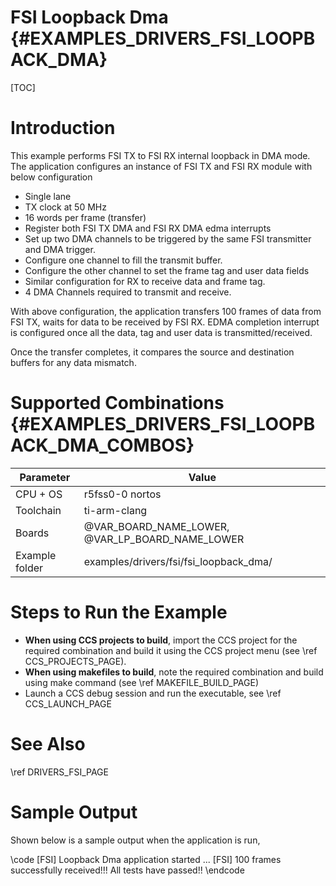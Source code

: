 # FSI Loopback Dma {#EXAMPLES_DRIVERS_FSI_LOOPBACK_DMA}

[TOC]

# Introduction

This example performs FSI TX to FSI RX internal loopback in DMA mode.
The application configures an instance of FSI TX and FSI RX module with below configuration

- Single lane
- TX clock at 50 MHz
- 16 words per frame (transfer)
- Register both FSI TX DMA and FSI RX DMA edma interrupts
- Set up two DMA channels to be triggered by the same FSI transmitter and DMA trigger.
- Configure one channel to fill the transmit buffer.
- Configure the other channel to set the frame tag and user data fields
- Similar configuration for RX to receive data and frame tag.
- 4 DMA Channels required to transmit and receive.

With above configuration, the application transfers 100 frames of data from FSI TX,
waits for data to be received by FSI RX. EDMA completion interrupt is configured
once all the data, tag and user data is transmitted/received.

Once the transfer completes, it compares the source and destination buffers for any data mismatch.

# Supported Combinations {#EXAMPLES_DRIVERS_FSI_LOOPBACK_DMA_COMBOS}

 Parameter      | Value
 ---------------|-----------
 CPU + OS       | r5fss0-0 nortos
 Toolchain      | ti-arm-clang
 Boards         | @VAR_BOARD_NAME_LOWER, @VAR_LP_BOARD_NAME_LOWER
 Example folder | examples/drivers/fsi/fsi_loopback_dma/

# Steps to Run the Example

- **When using CCS projects to build**, import the CCS project for the required combination
  and build it using the CCS project menu (see \ref CCS_PROJECTS_PAGE).
- **When using makefiles to build**, note the required combination and build using
  make command (see \ref MAKEFILE_BUILD_PAGE)
- Launch a CCS debug session and run the executable, see \ref CCS_LAUNCH_PAGE

# See Also

\ref DRIVERS_FSI_PAGE

# Sample Output

Shown below is a sample output when the application is run,

\code
[FSI] Loopback Dma application started ...
[FSI] 100 frames successfully received!!!
All tests have passed!!
\endcode
